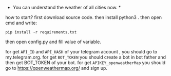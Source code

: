 * You can understand the weather of all cities now. *

how to start?
first download source code. then install python3 . then open cmd and write:

`pip install -r requirements.txt `

then open config.py and fill value of variable.

for get `API_ID` and `API_HASH` of your telegram account , you should go to my.telegram.org.
for get `BOT_TOKEN` you should create a bot in bot father and then get BOT_TOKEN of your bot.
for get `APIKEY_openweatherMap` you should go to https://openweathermap.org/ and sign up.
